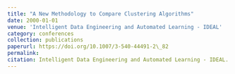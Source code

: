 ```yaml
---
title: "A New Methodology to Compare Clustering Algorithms"
date: 2000-01-01
venue: 'Intelligent Data Engineering and Automated Learning - IDEAL'
category: conferences
collection: publications
paperurl: https://doi.org/10.1007/3-540-44491-2\_82
permalink: 
citation: Intelligent Data Engineering and Automated Learning - IDEAL.
---
```

